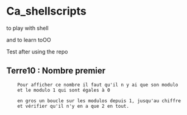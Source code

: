 # Ca_shellscripts
to play with shell 

and to learn toOO

Test after using the repo 

## Terre10 : Nombre premier
        Pour afficher ce nombre il faut qu'il n y ai que son modulo 
        et le modulo 1 qui sont égales à 0

        en gros un boucle sur les modulos depuis 1, jusqu'au chiffre
        et vérifier qu'il n'y en a que 2 en tout.


